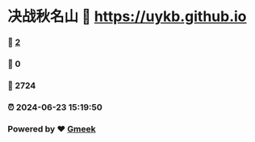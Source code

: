 # 决战秋名山 :link: https://uykb.github.io 
### :page_facing_up: [2](https://uykb.github.io/tag.html) 
### :speech_balloon: 0 
### :hibiscus: 2724 
### :alarm_clock: 2024-06-23 15:19:50 
### Powered by :heart: [Gmeek](https://github.com/Meekdai/Gmeek)
